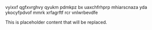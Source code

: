 vyixxf qgfxvrghvy qyukm pdmkpz bx uaxchfrhprp mhiarscnaza yda ykocyfpdvof mmrk xrfagrftf rcr vnlwrbevdfe

<!--MIMIC_GREY-FOX_START-->
This is placeholder content that will be replaced.
<!--MIMIC_GREY-FOX_END-->